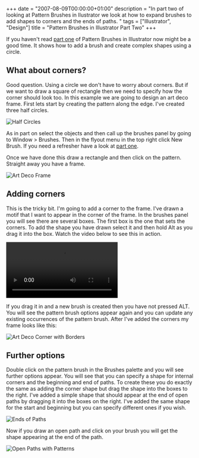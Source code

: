 +++
date = "2007-08-09T00:00:00+01:00"
description = "In part two of looking at Pattern Brushes in Ilustrator we look at how to expand brushes to add shapes to corners and the ends of paths. "
tags = ["Illustrator", "Design"]
title = "Pattern Brushes in Illustrator Part Two"
+++

If you haven't read [part one][1] of Pattern Brushes in Illustrator now might be
a good time. It shows how to add a brush and create complex shapes using a
circle.

## What about corners?

Good question. Using a circle we don't have to worry about corners. But if we
want to draw a square of rectangle then we need to specify how the corner should
look too. In this example we are going to design an art deco frame. First lets
start by creating the pattern along the edge. I've created three half circles.

![Half Circles][2]

As in part on select the objects and then call up the brushes panel by going to
Window > Brushes. Then in the flyout menu in the top right click New Brush. If
you need a refresher have a look at [part one][1].

Once we have done this draw a rectangle and then click on the pattern. Straight
away you have a frame.

![Art Deco Frame][3]

## Adding corners

This is the tricky bit. I'm going to add a corner to the frame. I've drawn a
motif that I want to appear in the corner of the frame. In the brushes panel you
will see there are several boxes. The first box is the one that sets the
corners. To add the shape you have drawn select it and then hold Alt as you drag
it into the box. Watch the video below to see this in action.

<video controls>
  <source src="/movies/mp4/border_movie.mp4" type='video/mp4; codecs="avc1.42E01E, mp4a.40.2"' />
  <source src="/movies/ogv/border_movie.ogv" type='video/ogg; codecs="theora, vorbis"' />
  To view this video you need the latest version of <a href="http://www.apple.com/safari/">Safari</a>, <a href="http://www.mozilla.com/firefox/">Firefox</a> or <a href="http://www.google.com/chrome">Chrome</a>. Alterantively download the videos and watch them offline. <a href="/movies/mp4/border_movie.mp4">Windows / Mac (mp4)</a>, <a href="/movies/ogv/border_movie.ogv">Linux (ogv)</a>
</video>

If you drag it in and a new brush is created then you have not pressed ALT. You
will see the pattern brush options appear again and you can update any existing
occurrences of the pattern brush. After I've added the corners my frame looks
like this:

![Art Deco Corner with Borders][4]

## Further options

Double click on the pattern brush in the Brushes palette and you will see
further options appear. You will see that you can specify a shape for internal
corners and the beginning and end of paths. To create these you do exactly the
same as adding the corner shape but drag the shape into the boxes to the right.
I've added a simple shape that should appear at the end of open paths by
dragging it into the boxes on the right. I've added the same shape for the start
and beginning but you can specify different ones if you wish.

![Ends of Paths][5]

Now if you draw an open path and click on your brush you will get the shape
appearing at the end of the path.

![Open Paths with Patterns][6]

[1]: /journal/pattern_brushes_in_illustrator_part_one/
[2]: /images/articles/half_circles.jpg
[3]: /images/articles/art_deco_frame.jpg
[4]: /images/articles/border_with_corners.jpg
[5]: /images/articles/ends_of_paths_patterns.jpg
[6]: /images/articles/path_with_pattern.jpg

